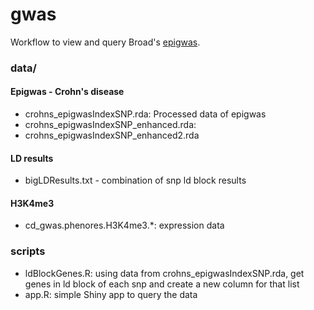 # gwas
Workflow to view and query Broad's [epigwas](http://archive.broadinstitute.org/mpg/epigwas/).

### data/
#### Epigwas - Crohn's disease

- crohns_epigwasIndexSNP.rda: Processed data of epigwas
- crohns_epigwasIndexSNP_enhanced.rda: 
- crohns_epigwasIndexSNP_enhanced2.rda

#### LD results

- bigLDResults.txt - combination of snp ld block results

#### H3K4me3 
 
- cd_gwas.phenores.H3K4me3.*: expression data

### scripts

- ldBlockGenes.R: using data from crohns_epigwasIndexSNP.rda, get genes in ld block of each snp and create a new column for that list
- app.R: simple Shiny app to query the data
